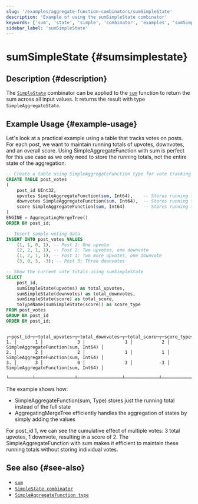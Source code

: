 ```yaml
---
slug: '/examples/aggregate-function-combinators/sumSimpleState'
description: 'Example of using the sumSimpleState combinator'
keywords: ['sum', 'state', 'simple', 'combinator', 'examples', 'sumSimpleState']
sidebar_label: 'sumSimpleState'
---
```


# sumSimpleState {#sumsimplestate}

## Description {#description}

The [`SimpleState`](/sql-reference/aggregate-functions/combinators#-simplestate) combinator can be applied to the [`sum`](/sql-reference/aggregate-functions/reference/sum)
function to return the sum across all input values. It returns the result with type `SimpleAggregateState`.

## Example Usage {#example-usage}

Let's look at a practical example using a table that tracks votes on posts. For each post, we want to maintain running totals of upvotes, downvotes, and an overall score. Using SimpleAggregateFunction with sum is perfect for this use case as we only need to store the running totals, not the entire state of the aggregation.

```sql title="Query"
-- Create a table using SimpleAggregateFunction type for vote tracking
CREATE TABLE post_votes
(
    post_id UInt32,
    upvotes SimpleAggregateFunction(sum, Int64),    -- Stores running total of upvotes
    downvotes SimpleAggregateFunction(sum, Int64),  -- Stores running total of downvotes
    score SimpleAggregateFunction(sum, Int64)       -- Stores running total score
)
ENGINE = AggregatingMergeTree()
ORDER BY post_id;

-- Insert sample voting data
INSERT INTO post_votes VALUES
    (1, 1, 0, 1), -- Post 1: One upvote
    (2, 2, 1, 1), -- Post 2: Two upvotes, one downvote
    (1, 2, 1, 1), -- Post 1: Two more upvotes, one downvote
    (3, 0, 3, -3); -- Post 3: Three downvotes

-- Show the current vote totals using sumSimpleState
SELECT
    post_id,
    sumSimpleState(upvotes) as total_upvotes,
    sumSimpleState(downvotes) as total_downvotes,
    sumSimpleState(score) as total_score,
    toTypeName(sumSimpleState(score)) as score_type
FROM post_votes
GROUP BY post_id
ORDER BY post_id;
```

```response title="Response"
   ┌─post_id─┬─total_upvotes─┬─total_downvotes─┬─total_score─┬─score_type──────────────────────────┐
1. │       1 │             3 │               1 │           2 │ SimpleAggregateFunction(sum, Int64) │
2. │       2 │             2 │               1 │           1 │ SimpleAggregateFunction(sum, Int64) │
3. │       3 │             0 │               3 │          -3 │ SimpleAggregateFunction(sum, Int64) │
   └─────────┴───────────────┴─────────────────┴─────────────┴─────────────────────────────────────┘
```

The example shows how:
- SimpleAggregateFunction(sum, Type) stores just the running total instead of the full state
- AggregatingMergeTree efficiently handles the aggregation of states by simply adding the values

For post_id 1, we can see the cumulative effect of multiple votes: 3 total upvotes, 1 downvote, resulting in a score of 2. The SimpleAggregateFunction with sum makes it efficient to maintain these running totals without storing individual votes.

## See also {#see-also}
- [`sum`](/sql-reference/aggregate-functions/reference/sum)
- [`SimpleState combinator`](/sql-reference/aggregate-functions/combinators#-simplestate)
- [`SimpleAggregateFunction type`](/sql-reference/data-types/simpleaggregatefunction) 